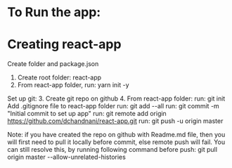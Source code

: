 # To Run the app:

# Creating react-app

Create folder and package.json
1. Create root folder: react-app
2. From react-app folder, run: yarn init -y 

Set up git:
3. Create git repo on github
4. From react-app folder:
    run: git init
    Add .gitignore file to react-app folder
    run: git add --all
    run: git commit -m "Initial commit to set up app"
    run: git remote add origin https://github.com/dchandnani/react-app.git
    run: git push -u origin master

Note: if you have created the repo on github with Readme.md file, then you will first need to pull it locally before commit, else remote push will fail. You can still resolve this, by running following command before push: git pull origin master --allow-unrelated-histories


